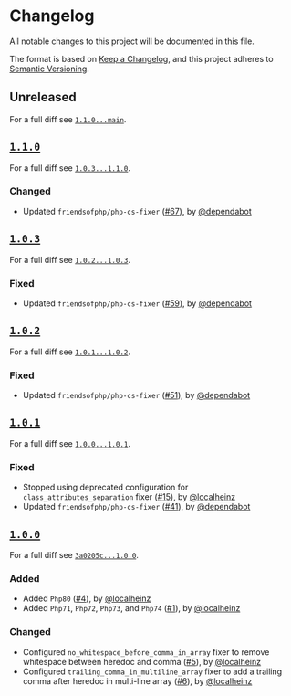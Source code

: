 # Changelog

All notable changes to this project will be documented in this file.

The format is based on [Keep a Changelog](https://keepachangelog.com/en/1.0.0/), and this project adheres to [Semantic Versioning](https://semver.org/spec/v2.0.0.html).

## Unreleased

For a full diff see [`1.1.0...main`][1.1.0...main].

## [`1.1.0`][1.1.0]

For a full diff see [`1.0.3...1.1.0`][1.0.3...1.1.0].

### Changed

* Updated `friendsofphp/php-cs-fixer` ([#67]), by [@dependabot]

## [`1.0.3`][1.0.3]

For a full diff see [`1.0.2...1.0.3`][1.0.2...1.0.3].

### Fixed

* Updated `friendsofphp/php-cs-fixer` ([#59]), by [@dependabot]

## [`1.0.2`][1.0.2]

For a full diff see [`1.0.1...1.0.2`][1.0.1...1.0.2].

### Fixed

* Updated `friendsofphp/php-cs-fixer` ([#51]), by [@dependabot]

## [`1.0.1`][1.0.1]

For a full diff see [`1.0.0...1.0.1`][1.0.0...1.0.1].

### Fixed

* Stopped using deprecated configuration for `class_attributes_separation` fixer ([#15]), by [@localheinz]
* Updated `friendsofphp/php-cs-fixer` ([#41]), by [@dependabot]

## [`1.0.0`][1.0.0]

For a full diff see [`3a0205c...1.0.0`][3a0205c...1.0.0].

### Added

* Added `Php80` ([#4]), by [@localheinz]
* Added `Php71`, `Php72`, `Php73`, and `Php74` ([#1]), by [@localheinz]

### Changed

* Configured `no_whitespace_before_comma_in_array` fixer to remove whitespace between heredoc and comma ([#5]), by [@localheinz]
* Configured `trailing_comma_in_multiline_array` fixer to add a trailing comma after heredoc in multi-line array ([#6]), by [@localheinz]

[1.0.0]: https://github.com/hks-systeme/php-cs-fixer-config/releases/tag/1.0.0
[1.0.1]: https://github.com/hks-systeme/php-cs-fixer-config/releases/tag/1.0.1
[1.0.2]: https://github.com/hks-systeme/php-cs-fixer-config/releases/tag/1.0.2
[1.0.3]: https://github.com/hks-systeme/php-cs-fixer-config/releases/tag/1.0.3
[1.1.0]: https://github.com/hks-systeme/php-cs-fixer-config/releases/tag/1.1.0

[3a0205c...1.0.0]: https://github.com/hks-systeme/php-cs-fixer-config/compare/3a0205c...1.0.0
[1.0.0...1.0.1]: https://github.com/hks-systeme/php-cs-fixer-config/compare/1.0.0...1.0.1
[1.0.1...1.0.2]: https://github.com/hks-systeme/php-cs-fixer-config/compare/1.0.1...1.0.2
[1.0.2...1.0.3]: https://github.com/hks-systeme/php-cs-fixer-config/compare/1.0.2...1.0.3
[1.0.3...1.1.0]: https://github.com/hks-systeme/php-cs-fixer-config/compare/1.0.3...1.1.0
[1.1.0...main]: https://github.com/hks-systeme/php-cs-fixer-config/compare/1.1.0...main

[#1]: https://github.com/hks-systeme/php-cs-fixer-config/pull/1
[#4]: https://github.com/hks-systeme/php-cs-fixer-config/pull/4
[#5]: https://github.com/hks-systeme/php-cs-fixer-config/pull/5
[#6]: https://github.com/hks-systeme/php-cs-fixer-config/pull/6
[#15]: https://github.com/hks-systeme/php-cs-fixer-config/pull/15
[#41]: https://github.com/hks-systeme/php-cs-fixer-config/pull/41
[#51]: https://github.com/hks-systeme/php-cs-fixer-config/pull/51
[#59]: https://github.com/hks-systeme/php-cs-fixer-config/pull/59
[#67]: https://github.com/hks-systeme/php-cs-fixer-config/pull/67

[@dependabot]: https://github.com/apps/dependabot
[@localheinz]: https://github.com/localheinz
